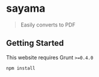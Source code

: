 # sayama
> Easily converts to PDF

## Getting Started
This website requires Grunt ```>=0.4.0```
```
npm install
```
